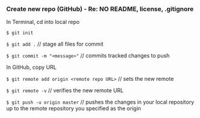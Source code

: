 ### Create new repo (GitHub) - Re: NO README, license, .gitignore

In Terminal, cd into local repo

`$ git init`

`$ git add .` // stage all files for commit

`$ git commit -m "<message>"` // commits tracked changes to push

In GitHub, copy URL

`$ git remote add origin <remote repo URL>` // sets the new remote

`$ git remote -v` // verifies the new remote URL

`$ git push -u origin master` // pushes the changes in your local repository up to the remote repository you specified as the origin
